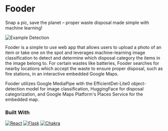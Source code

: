 # Fooder

Snap a pic, save the planet – proper waste disposal made simple with machine learning!

![Example Detection](https://github.com/ronaldLjin/hack-the-change-2023/assets/43457255/9329dd40-51fc-44be-8d49-e20f831bb0c3)

Fooder is a simple to use web app that allows users to upload a photo of an item or take one on the spot and leverages machine-learning image classification 
to detect and determine which disposal category the items in the image belong to. For certain wastes like batteries, Fooder searches for nearby locations 
which accept the waste to ensure proper disposal, such as fire stations, in an interactive embedded Google Maps.

Fooder utilizes Google MediaPipe with the EfficientDet-Lite0 object-detection model for image classification, HuggingFace for disposal categorization, 
and Google Maps Platform's Places Service for the embedded map.

### Built With

[![React][React.js]][React-url]
[![Flask][Flask]][Flask-url]
[![Chakra][ChakraUI]][ChakraUI-url]

[React.js]: https://img.shields.io/badge/React-20232A?style=for-the-badge&logo=react&logoColor=61DAFB
[React-url]: https://reactjs.org/
[ChakraUI]: https://img.shields.io/badge/ChakraUI-20232A?style=for-the-badge&logo=ChakraUI&logoColor=54C9C6
[ChakraUI-url]: https://chakra-ui.com/
[Flask]: https://img.shields.io/badge/Flask-20232A?style=for-the-badge&logo=Flask&logoColor=FFFFFF
[Flask-url]: https://flask.palletsprojects.com/en/3.0.x/
